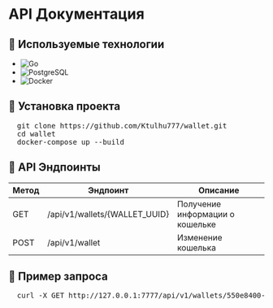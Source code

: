 <h1>API Документация</h1>

<h2>🚀 Используемые технологии</h2>
<ul>
  <li><img src="https://img.shields.io/badge/Go-1.22-00ADD8?style=for-the-badge&logo=go&logoColor=white" alt="Go"></li>
  <li><img src="https://img.shields.io/badge/PostgreSQL-15-4169E1?style=for-the-badge&logo=postgresql&logoColor=white" alt="PostgreSQL"></li>
  <li><img src="https://img.shields.io/badge/Docker-24.0-2496ED?style=for-the-badge&logo=docker&logoColor=white" alt="Docker"></li>
</ul>

<h2>📌 Установка проекта</h2>
<pre>
  git clone https://github.com/Ktulhu777/wallet.git
  cd wallet
  docker-compose up --build
</pre>

<h2>📌 API Эндпоинты</h2>
<table>
  <thead>
    <tr>
      <th>Метод</th>
      <th>Эндпоинт</th>
      <th>Описание</th>
    </tr>
  </thead>
  <tbody>
    <tr>
      <td>GET</td>
      <td>/api/v1/wallets/{WALLET_UUID}</td>
      <td>Получение информации о кошельке</td>
    </tr>
    <tr>
      <td>POST</td>
      <td>/api/v1/wallet</td>
      <td>Изменение кошелька</td>
    </tr>
  </tbody>
</table>

<h2>📌 Пример запроса</h2>
<pre>
  curl -X GET http://127.0.0.1:7777/api/v1/wallets/550e8400-e29b-41d4-a716-446655440000
</pre>
